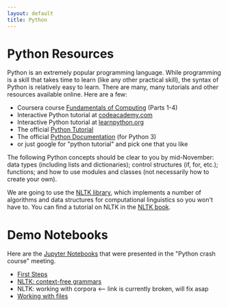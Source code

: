 ```yaml
---
layout: default
title: Python
---
```


# Python Resources

Python is an extremely popular programming language. While programming
is a skill that takes time to learn (like any other practical skill),
the syntax of Python is relatively easy to learn. There are many, many
tutorials and other resources available online. Here are a few:

 * Coursera course
   [Fundamentals of Computing](https://www.coursera.org/specializations/computer-fundamentals)
   (Parts 1-4)
 * Interactive Python tutorial at
   [codeacademy.com](https://www.codecademy.com/learn/python)
 * Interactive Python tutorial at
   [learnpython.org](http://www.learnpython.org/en/Welcome)
 * The official
   [Python Tutorial](https://docs.python.org/3/tutorial/index.html)
 * The official [Python Documentation](https://docs.python.org/3/)
   (for Python 3)
 * or just google for "python tutorial" and pick one that you like

The following Python concepts should be clear to you by mid-November:
data types (including lists and dictionaries); control structures (if,
for, etc.); functions; and how to use modules and classes (not
necessarily how to create your own).

We are going to use the [NLTK library](http://www.nltk.org/), which
implements a number of algorithms and data structures for
computational linguistics so you won't have to. You can find a
tutorial on NLTK in the [NLTK book](http://www.nltk.org/book/).


# Demo Notebooks

Here are the [Jupyter Notebooks](https://jupyter.org) that were presented in the "Python crash course" meeting.

* [First Steps](https://nbviewer.jupyter.org/github/coli-saar/cl19/blob/master/notebooks/First%20steps.ipynb)
* [NLTK: context-free grammars](https://nbviewer.jupyter.org/github/coli-saar/cl19/blob/master/notebooks/CFGs.ipynb)
* NLTK: working with corpora <-- link is currently broken, will fix asap
* [Working with files](https://nbviewer.jupyter.org/github/coli-saar/cl19/blob/master/notebooks/Files.ipynb)


